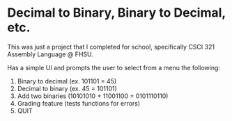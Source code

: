 # Decimal to Binary, Binary to Decimal, etc.

This was just a project that I completed for school, specifically CSCI 321 Assembly Language @ FHSU.

Has a simple UI and prompts the user to select from a menu the following:
1) Binary to decimal (ex. 101101 = 45)
2) Decimal to binary (ex. 45 = 101101)
3) Add two binaries (10101010 + 11001100 = 0101110110)
4) Grading feature (tests functions for errors)
5) QUIT
